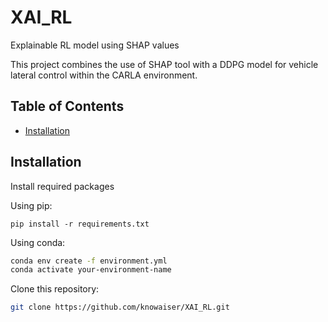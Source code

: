 # XAI_RL
Explainable RL model using SHAP values

This project combines the use of SHAP tool with a DDPG model for vehicle lateral control within the CARLA environment.


## Table of Contents
- [Installation](#installation)

## Installation
Install required packages

Using pip:
```
pip install -r requirements.txt
```

Using conda:
```bash
conda env create -f environment.yml
conda activate your-environment-name
```


Clone this repository:

```bash
git clone https://github.com/knowaiser/XAI_RL.git
```
